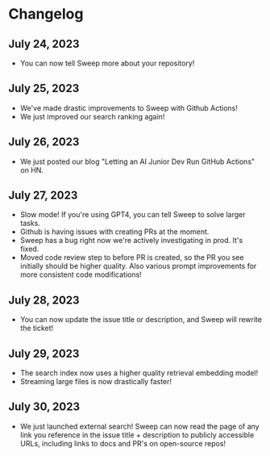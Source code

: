 # Changelog

## July 24, 2023
- You can now tell Sweep more about your repository!

## July 25, 2023
- We've made drastic improvements to Sweep with Github Actions!
- We just improved our search ranking again!

## July 26, 2023
- We just posted our blog "Letting an AI Junior Dev Run GitHub Actions" on HN.

## July 27, 2023
- Slow mode! If you're using GPT4, you can tell Sweep to solve larger tasks.
- Github is having issues with creating PRs at the moment.
- Sweep has a bug right now we're actively investigating in prod. It's fixed.
- Moved code review step to before PR is created, so the PR you see initially should be higher quality. Also various prompt improvements for more consistent code modifications!

## July 28, 2023
- You can now update the issue title or description, and Sweep will rewrite the ticket!

## July 29, 2023
- The search index now uses a higher quality retrieval embedding model!
- Streaming large files is now drastically faster!

## July 30, 2023
- We just launched external search! Sweep can now read the page of any link you reference in the issue title + description to publicly accessible URLs, including links to docs and PR's on open-source repos!
